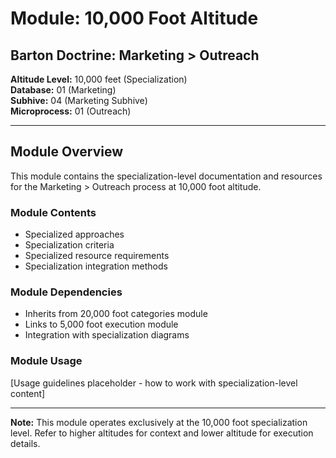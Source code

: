 # Module: 10,000 Foot Altitude

## Barton Doctrine: Marketing > Outreach

**Altitude Level:** 10,000 feet (Specialization)  
**Database:** 01 (Marketing)  
**Subhive:** 04 (Marketing Subhive)  
**Microprocess:** 01 (Outreach)

---

## Module Overview

This module contains the specialization-level documentation and resources for the Marketing > Outreach process at 10,000 foot altitude.

### Module Contents

- Specialized approaches
- Specialization criteria
- Specialized resource requirements
- Specialization integration methods

### Module Dependencies

- Inherits from 20,000 foot categories module
- Links to 5,000 foot execution module
- Integration with specialization diagrams

### Module Usage

[Usage guidelines placeholder - how to work with specialization-level content]

---

**Note:** This module operates exclusively at the 10,000 foot specialization level. Refer to higher altitudes for context and lower altitude for execution details.